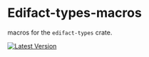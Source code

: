 # Edifact-types-macros

macros for the `edifact-types` crate.

[![Latest Version](https://img.shields.io/crates/v/edifact-types-macros.svg)](https://crates.io/crates/edifact-types-macros)
